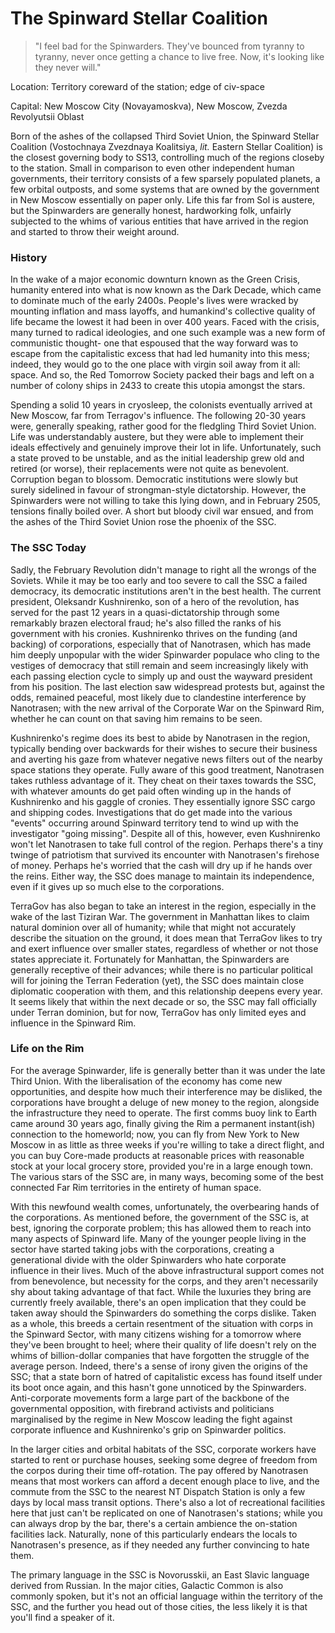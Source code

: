 # The Spinward Stellar Coalition
> "I feel bad for the Spinwarders. They've bounced from tyranny to tyranny, never once getting a chance to live free. Now, it's looking like they never will."

Location: Territory coreward of the station; edge of civ-space

Capital: New Moscow City (Novayamoskva), New Moscow, Zvezda Revolyutsii Oblast

Born of the ashes of the collapsed Third Soviet Union, the Spinward Stellar Coalition (Vostochnaya Zvezdnaya Koalitsiya, *lit.* Eastern Stellar Coalition) is the closest governing body to SS13, controlling much of the regions closeby to the station. Small in comparison to even other independent human governments, their territory consists of a few sparsely populated planets, a few orbital outposts, and some systems that are owned by the government in New Moscow essentially on paper only. Life this far from Sol is austere, but the Spinwarders are generally honest, hardworking folk, unfairly subjected to the whims of various entities that have arrived in the region and started to throw their weight around.

### History
In the wake of a major economic downturn known as the Green Crisis, humanity entered into what is now known as the Dark Decade, which came to dominate much of the early 2400s. People's lives were wracked by mounting inflation and mass layoffs, and humankind's collective quality of life became the lowest it had been in over 400 years. Faced with the crisis, many turned to radical ideologies, and one such example was a new form of communistic thought- one that espoused that the way forward was to escape from the capitalistic excess that had led humanity into this mess; indeed, they would go to the one place with virgin soil away from it all: space. And so, the Red Tomorrow Society packed their bags and left on a number of colony ships in 2433 to create this utopia amongst the stars.

Spending a solid 10 years in cryosleep, the colonists eventually arrived at New Moscow, far from Terragov's influence. The following 20-30 years were, generally speaking, rather good for the fledgling Third Soviet Union. Life was understandably austere, but they were able to implement their ideals effectively and genuinely improve their lot in life. Unfortunately, such a state proved to be unstable, and as the initial leadership grew old and retired (or worse), their replacements were not quite as benevolent. Corruption began to blossom. Democratic institutions were slowly but surely sidelined in favour of strongman-style dictatorship. However, the Spinwarders were not willing to take this lying down, and in February 2505, tensions finally boiled over. A short but bloody civil war ensued, and from the ashes of the Third Soviet Union rose the phoenix of the SSC.

### The SSC Today
Sadly, the February Revolution didn't manage to right all the wrongs of the Soviets. While it may be too early and too severe to call the SSC a failed democracy, its democratic institutions aren't in the best health. The current president, Oleksandr Kushnirenko, son of a hero of the revolution, has served for the past 12 years in a quasi-dictatorship through some remarkably brazen electoral fraud; he's also filled the ranks of his government with his cronies. Kushnirenko thrives on the funding (and backing) of corporations, especially that of Nanotrasen, which has made him deeply unpopular with the wider Spinwarder populace who cling to the vestiges of democracy that still remain and seem increasingly likely with each passing election cycle to simply up and oust the wayward president from his position. The last election saw widespread protests but, against the odds, remained peaceful, most likely due to clandestine interference by Nanotrasen; with the new arrival of the Corporate War on the Spinward Rim, whether he can count on that saving him remains to be seen.

Kushnirenko's regime does its best to abide by Nanotrasen in the region, typically bending over backwards for their wishes to secure their business and averting his gaze from whatever negative news filters out of the nearby space stations they operate. Fully aware of this good treatment, Nanotrasen takes ruthless advantage of it. They cheat on their taxes towards the SSC, with whatever amounts do get paid often winding up in the hands of Kushnirenko and his gaggle of cronies. They essentially ignore SSC cargo and shipping codes. Investigations that do get made into the various "events" occurring around Spinward territory tend to wind up with the investigator "going missing". Despite all of this, however, even Kushnirenko won't let Nanotrasen to take full control of the region. Perhaps there's a tiny twinge of patriotism that survived its encounter with Nanotrasen's firehose of money. Perhaps he's worried that the cash will dry up if he hands over the reins. Either way, the SSC does manage to maintain its independence, even if it gives up so much else to the corporations.

TerraGov has also began to take an interest in the region, especially in the wake of the last Tiziran War. The government in Manhattan likes to claim natural dominion over all of humanity; while that might not accurately describe the situation on the ground, it does mean that TerraGov likes to try and exert influence over smaller states, regardless of whether or not those states appreciate it. Fortunately for Manhattan, the Spinwarders are generally receptive of their advances; while there is no particular political will for joining the Terran Federation (yet), the SSC does maintain close diplomatic cooperation with them, and this relationship deepens every year. It seems likely that within the next decade or so, the SSC may fall officially under Terran dominion, but for now, TerraGov has only limited eyes and influence in the Spinward Rim.

### Life on the Rim
For the average Spinwarder, life is generally better than it was under the late Third Union. With the liberalisation of the economy has come new opportunities, and despite how much their interference may be disliked, the corporations have brought a deluge of new money to the region, alongside the infrastructure they need to operate. The first comms buoy link to Earth came around 30 years ago, finally giving the Rim a permanent instant(ish) connection to the homeworld; now, you can fly from New York to New Moscow in as little as three weeks if you're willing to take a direct flight, and you can buy Core-made products at reasonable prices with reasonable stock at your local grocery store, provided you're in a large enough town. The various stars of the SSC are, in many ways, becoming some of the best connected Far Rim territories in the entirety of human space. 

With this newfound wealth comes, unfortunately, the overbearing hands of the corporations. As mentioned before, the government of the SSC is, at best, ignoring the corporate problem; this has allowed them to reach into many aspects of Spinward life. Many of the younger people living in the sector have started taking jobs with the corporations, creating a generational divide with the older Spinwarders who hate corporate influence in their lives. Much of the above infrastructural support comes not from benevolence, but necessity for the corps, and they aren't necessarily shy about taking advantage of that fact. While the luxuries they bring are currently freely available, there's an open implication that they could be taken away should the Spinwarders do something the corps dislike. Taken as a whole, this breeds a certain resentment of the situation with corps in the Spinward Sector, with many citizens wishing for a tomorrow where they've been brought to heel; where their quality of life doesn't rely on the whims of billion-dollar companies that have forgotten the struggle of the average person. Indeed, there's a sense of irony given the origins of the SSC; that a state born of hatred of capitalistic excess has found itself under its boot once again, and this hasn't gone unnoticed by the Spinwarders. Anti-corporate movements form a large part of the backbone of the governmental opposition, with firebrand activists and politicians marginalised by the regime in New Moscow leading the fight against corporate influence and Kushnirenko's grip on Spinwarder politics.

In the larger cities and orbital habitats of the SSC, corporate workers have started to rent or purchase houses, seeking some degree of freedom from the corpos during their time off-rotation. The pay offered by Nanotrasen means that most workers can afford a decent enough place to live, and the commute from the SSC to the nearest NT Dispatch Station is only a few days by local mass transit options. There's also a lot of recreational facilities here that just can't be replicated on one of Nanotrasen's stations; while you can always drop by the bar, there's a certain ambience the on-station facilities lack. Naturally, none of this particularly endears the locals to Nanotrasen's presence, as if they needed any further convincing to hate them.

The primary language in the SSC is Novorusskii, an East Slavic language derived from Russian. In the major cities, Galactic Common is also commonly spoken, but it's not an official language within the territory of the SSC, and the further you head out of those cities, the less likely it is that you'll find a speaker of it.
